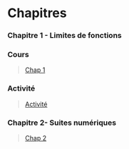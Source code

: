 # Chapitres 
### Chapitre 1 - Limites de fonctions 

### Cours
> [Chap 1](./cours/Chap1/Cours-Chap1.pdf)

### Activité 

 
> [Activité](./cours/Chap1/activite1.pdf)

### Chapitre 2- Suites numériques
> [Chap 2](./cours/Chap2/Cours-chap2.pdf)
